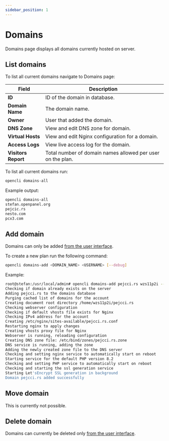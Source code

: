 ```yaml
---
sidebar_position: 1
---
```


# Domains

Domains page displays all domains currently hosted on server.


## List domains

<Tabs>
  <TabItem value="openadmin-domains-list" label="With OpenAdmin" default>


To list all current domains navigate to Domains page:


| Field              | Description                                                               |
| ------------------ | ------------------------------------------------------------------------- |
| **ID**             | ID of the domain in database.                                                    |
| **Domain Name**      | The domain name.            |
| **Owner**    | User that added the domain.                                           |
| **DNS Zone**          | View and edit DNS zone for domain.        |
| **Virtual Hosts**     | View and edit Nginx configuration for a domain.          |
| **Access Logs**     | View live access log for the domain.           |
| **Visitors Report**  | Total number of domain names allowed per user on the plan.                  |


  </TabItem>
  <TabItem value="CLI-domains-list" label="With OpenCLI">

To list all current domains  run:

```bash
opencli domains-all
```

Example output:
```bash
opencli domains-all
stefan.openpanel.org
pejcic.rs
nesto.com
pcx3.com
```

  </TabItem>
</Tabs>

## Add domain


<Tabs>
  <TabItem value="openadmin-domain-new" label="With OpenAdmin" default>

Domains can only be added [from the user interface](/docs/panel/domains/#adding-a-domain).

  </TabItem>
  <TabItem value="CLI-domain-new" label="With OpenCLI">
    
To create a new plan run the following command:

```bash
opencli domains-add <DOMAIN_NAME> <USERNAME> [--debug]
```

Example:
```bash
root@stefan:/usr/local/admin# opencli domains-add pejcci.rs wzs11p2i --debug
Checking if domain already exists on the server
Adding pejcci.rs to the domains database
Purging cached list of domains for the account
Creating document root directory /home/wzs11p2i/pejcci.rs
Checking webserver configuration
Checking if default vhosts file exists for Nginx
Checking IPv4 address for the account
Creating /etc/nginx/sites-available/pejcci.rs.conf
Restarting nginx to apply changes
Creating vhosts proxy file for Nginx
Webserver is running, reloading configuration
Creating DNS zone file: /etc/bind/zones/pejcci.rs.zone
DNS service is running, adding the zone
Adding the newly created zone file to the DNS server
Checking and setting nginx service to automatically start on reboot
Starting service for the default PHP version 8.2
Checking and setting PHP service to automatically start on reboot
Checking and starting the ssl generation service
Starting Let'sEncrypt SSL generation in background
Domain pejcci.rs added successfully
```
  </TabItem>
</Tabs>


## Move domain

This is currently not possible.

## Delete domain

Domains can currently be deleted only [from the user interface](/docs/panel/domains/#delete-a-domain).
